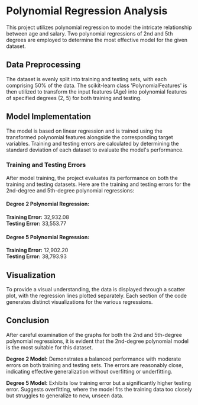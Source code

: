 # Polynomial Regression Analysis <br />
This project utilizes polynomial regression to model the intricate relationship between age and salary. 
Two polynomial regressions of 2nd and 5th degrees are employed to determine the most effective model for the given dataset.

## Data Preprocessing <br />
The dataset is evenly split into training and testing sets, with each comprising 50% of the data. 
The scikit-learn class 'PolynomialFeatures' is then utilized to transform the input features (Age) into polynomial features of specified degrees (2, 5) for both training and testing.

## Model Implementation <br />
The model is based on linear regression and is trained using the transformed polynomial features alongside the corresponding target variables. 
Training and testing errors are calculated by determining the standard deviation of each dataset to evaluate the model's performance.

### Training and Testing Errors <br />
After model training, the project evaluates its performance on both the training and testing datasets. 
Here are the training and testing errors for the 2nd-degree and 5th-degree polynomial regressions:

#### Degree 2 Polynomial Regression: <br />
**Training Error:** 32,932.08  
**Testing Error:** 33,553.77

#### Degree 5 Polynomial Regression: <br />
**Training Error:** 12,902.20  
**Testing Error:** 38,793.93

## Visualization <br />
To provide a visual understanding, the data is displayed through a scatter plot, with the regression lines plotted separately.
Each section of the code generates distinct visualizations for the various regressions.

## Conclusion <br />
After careful examination of the graphs for both the 2nd and 5th-degree polynomial regressions, it is evident that the 2nd-degree polynomial model is the most suitable for this dataset. 

**Degree 2 Model:** 
Demonstrates a balanced performance with moderate errors on both training and testing sets.
The errors are reasonably close, indicating effective generalization without overfitting or underfitting.

**Degree 5 Model:** 
Exhibits low training error but a significantly higher testing error.
Suggests overfitting, where the model fits the training data too closely but struggles to generalize to new, unseen data.
     
